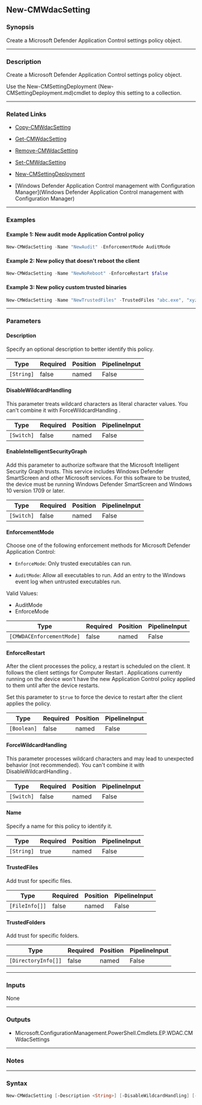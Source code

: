New-CMWdacSetting
-----------------




### Synopsis
Create a Microsoft Defender Application Control settings policy object.



---


### Description

Create a Microsoft Defender Application Control settings policy object.



Use the New-CMSettingDeployment (New-CMSettingDeployment.md)cmdlet to deploy this setting to a collection.



---


### Related Links
* [Copy-CMWdacSetting](Copy-CMWdacSetting)



* [Get-CMWdacSetting](Get-CMWdacSetting)



* [Remove-CMWdacSetting](Remove-CMWdacSetting)



* [Set-CMWdacSetting](Set-CMWdacSetting)



* [New-CMSettingDeployment](New-CMSettingDeployment)



* [Windows Defender Application Control management with Configuration Manager](Windows Defender Application Control management with Configuration Manager)





---


### Examples
#### Example 1: New audit mode Application Control policy
```PowerShell
New-CMWdacSetting -Name "NewAudit" -EnforcementMode AuditMode
```

#### Example 2: New policy that doesn't reboot the client
```PowerShell
New-CMWdacSetting -Name "NewNoReboot" -EnforceRestart $false
```

#### Example 3: New policy custom trusted binaries
```PowerShell
New-CMWdacSetting -Name "NewTrustedFiles" -TrustedFiles "abc.exe", "xyz.dll"
```



---


### Parameters
#### **Description**

Specify an optional description to better identify this policy.






|Type      |Required|Position|PipelineInput|
|----------|--------|--------|-------------|
|`[String]`|false   |named   |False        |



#### **DisableWildcardHandling**

This parameter treats wildcard characters as literal character values. You can't combine it with ForceWildcardHandling .






|Type      |Required|Position|PipelineInput|
|----------|--------|--------|-------------|
|`[Switch]`|false   |named   |False        |



#### **EnableIntelligentSecurityGraph**

Add this parameter to authorize software that the Microsoft Intelligent Security Graph trusts. This service includes Windows Defender SmartScreen and other Microsoft services. For this software to be trusted, the device must be running Windows Defender SmartScreen and Windows 10 version 1709 or later.






|Type      |Required|Position|PipelineInput|
|----------|--------|--------|-------------|
|`[Switch]`|false   |named   |False        |



#### **EnforcementMode**

Choose one of the following enforcement methods for Microsoft Defender Application Control:


* `EnforceMode`: Only trusted executables can run.


* `AuditMode`: Allow all executables to run. Add an entry to the Windows event log when untrusted executables run.



Valid Values:

* AuditMode
* EnforceMode






|Type                     |Required|Position|PipelineInput|
|-------------------------|--------|--------|-------------|
|`[CMWDACEnforcementMode]`|false   |named   |False        |



#### **EnforceRestart**

After the client processes the policy, a restart is scheduled on the client. It follows the client settings for Computer Restart . Applications currently running on the device won't have the new Application Control policy applied to them until after the device restarts.


Set this parameter to `$true` to force the device to restart after the client applies the policy.






|Type       |Required|Position|PipelineInput|
|-----------|--------|--------|-------------|
|`[Boolean]`|false   |named   |False        |



#### **ForceWildcardHandling**

This parameter processes wildcard characters and may lead to unexpected behavior (not recommended). You can't combine it with DisableWildcardHandling .






|Type      |Required|Position|PipelineInput|
|----------|--------|--------|-------------|
|`[Switch]`|false   |named   |False        |



#### **Name**

Specify a name for this policy to identify it.






|Type      |Required|Position|PipelineInput|
|----------|--------|--------|-------------|
|`[String]`|true    |named   |False        |



#### **TrustedFiles**

Add trust for specific files.






|Type          |Required|Position|PipelineInput|
|--------------|--------|--------|-------------|
|`[FileInfo[]]`|false   |named   |False        |



#### **TrustedFolders**

Add trust for specific folders.






|Type               |Required|Position|PipelineInput|
|-------------------|--------|--------|-------------|
|`[DirectoryInfo[]]`|false   |named   |False        |





---


### Inputs
None





---


### Outputs
* Microsoft.ConfigurationManagement.PowerShell.Cmdlets.EP.WDAC.CMWdacSettings






---


### Notes




---


### Syntax
```PowerShell
New-CMWdacSetting [-Description <String>] [-DisableWildcardHandling] [-EnableIntelligentSecurityGraph] [-EnforcementMode {AuditMode | EnforceMode}] [-EnforceRestart <Boolean>] [-ForceWildcardHandling] -Name <String> [-TrustedFiles <FileInfo[]>] [-TrustedFolders <DirectoryInfo[]>] [<CommonParameters>]
```
